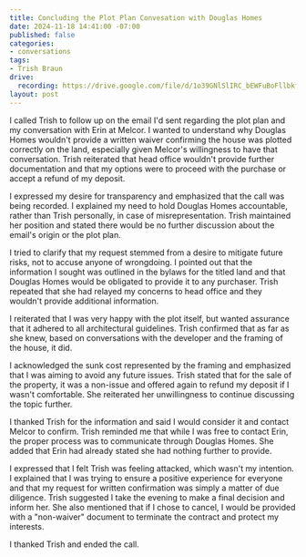 ```yaml
---
title: Concluding the Plot Plan Convesation with Douglas Homes
date: 2024-11-18 14:41:00 -07:00
published: false
categories:
- conversations
tags:
- Trish Braun
drive:
  recording: https://drive.google.com/file/d/1o39GNlSlIRC_bEWFuBoFllbkfIjU1drk/view?usp=drive_link
layout: post
---
```


I called Trish to follow up on the email I'd sent regarding the plot plan and my conversation with Erin at Melcor.  I wanted to understand why Douglas Homes wouldn't provide a written waiver confirming the house was plotted correctly on the land, especially given Melcor's willingness to have that conversation. Trish reiterated that head office wouldn't provide further documentation and that my options were to proceed with the purchase or accept a refund of my deposit.

I expressed my desire for transparency and emphasized that the call was being recorded. I explained my need to hold Douglas Homes accountable, rather than Trish personally, in case of misrepresentation.  Trish maintained her position and stated there would be no further discussion about the email's origin or the plot plan.

I tried to clarify that my request stemmed from a desire to mitigate future risks, not to accuse anyone of wrongdoing. I pointed out that the information I sought was outlined in the bylaws for the titled land and that Douglas Homes would be obligated to provide it to any purchaser.  Trish repeated that she had relayed my concerns to head office and they wouldn't provide additional information.

I reiterated that I was very happy with the plot itself, but wanted assurance that it adhered to all architectural guidelines. Trish confirmed that as far as she knew, based on conversations with the developer and the framing of the house, it did.

I acknowledged the sunk cost represented by the framing and emphasized that I was aiming to avoid any future issues. Trish stated that for the sale of the property, it was a non-issue and offered again to refund my deposit if I wasn't comfortable. She reiterated her unwillingness to continue discussing the topic further.

I thanked Trish for the information and said I would consider it and contact Melcor to confirm. Trish reminded me that while I was free to contact Erin, the proper process was to communicate through Douglas Homes. She added that Erin had already stated she had nothing further to provide.

I expressed that I felt Trish was feeling attacked, which wasn't my intention. I explained that I was trying to ensure a positive experience for everyone and that my request for written confirmation was simply a matter of due diligence. Trish suggested I take the evening to make a final decision and inform her.  She also mentioned that if I chose to cancel, I would be provided with a "non-waiver" document to terminate the contract and protect my interests.

I thanked Trish and ended the call.